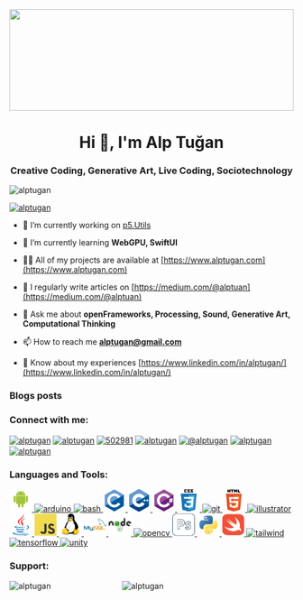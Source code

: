 
<img align="center" width="100%" height="180" src="https://media3.giphy.com/media/kgkZbopT2L52DHv45a/giphy.gif">
<h1 align="center">Hi 👋, I'm Alp Tuğan</h1>
<h3 align="center">Creative Coding, Generative Art, Live Coding, Sociotechnology</h3>

<!---->


<p align="left"> <img src="https://komarev.com/ghpvc/?username=alptugan&label=Profile%20views&color=0e75b6&style=flat" alt="alptugan" /> </p>

<!--[![MasterHead](https://media3.giphy.com/media/kgkZbopT2L52DHv45a/giphy.gif)](https://www.alptugan.com)-->

<p align="left"> <a href="https://twitter.com/alptugan" target="blank"><img src="https://img.shields.io/twitter/follow/alptugan?logo=twitter&style=for-the-badge" alt="alptugan" /></a> </p>

- 🔭 I’m currently working on [p5.Utils](https://alptugan.github.io/p5.utils/)

- 🌱 I’m currently learning **WebGPU, SwiftUI**

- 👨‍💻 All of my projects are available at [https://www.alptugan.com](https://www.alptugan.com)

- 📝 I regularly write articles on [https://medium.com/@alptuan](https://medium.com/@alptuan)

- 💬 Ask me about **openFrameworks, Processing, Sound, Generative Art, Computational Thinking**

- 📫 How to reach me **alptugan@gmail.com**

- 📄 Know about my experiences [https://www.linkedin.com/in/alptugan/](https://www.linkedin.com/in/alptugan/)

### Blogs posts
<!-- BLOG-POST-LIST:START -->
<!-- BLOG-POST-LIST:END -->

<h3 align="left">Connect with me:</h3>
<p align="left">
<a href="https://twitter.com/alptugan" target="blank"><img align="center" src="https://raw.githubusercontent.com/rahuldkjain/github-profile-readme-generator/master/src/images/icons/Social/twitter.svg" alt="alptugan" height="30" width="40" /></a>
<a href="https://linkedin.com/in/alptugan" target="blank"><img align="center" src="https://raw.githubusercontent.com/rahuldkjain/github-profile-readme-generator/master/src/images/icons/Social/linked-in-alt.svg" alt="alptugan" height="30" width="40" /></a>
<a href="https://stackoverflow.com/users/502981" target="blank"><img align="center" src="https://raw.githubusercontent.com/rahuldkjain/github-profile-readme-generator/master/src/images/icons/Social/stack-overflow.svg" alt="502981" height="30" width="40" /></a>
<!--<a href="https://fb.com/alp.tugan" target="blank"><img align="center" src="https://raw.githubusercontent.com/rahuldkjain/github-profile-readme-generator/master/src/images/icons/Social/facebook.svg" alt="alp.tugan" height="30" width="40" /></a>-->
<a href="https://instagram.com/alptugan" target="blank"><img align="center" src="https://raw.githubusercontent.com/rahuldkjain/github-profile-readme-generator/master/src/images/icons/Social/instagram.svg" alt="alptugan" height="30" width="40" /></a>
<a href="https://medium.com/@alptugan" target="blank"><img align="center" src="https://raw.githubusercontent.com/rahuldkjain/github-profile-readme-generator/master/src/images/icons/Social/medium.svg" alt="@alptugan" height="30" width="40" /></a>
<a href="https://www.youtube.com/c/alptugan" target="blank"><img align="center" src="https://raw.githubusercontent.com/rahuldkjain/github-profile-readme-generator/master/src/images/icons/Social/youtube.svg" alt="alptugan" height="30" width="40" /></a>
<a href="https://dev.to/alptugan" target="blank"><img align="center" src="https://raw.githubusercontent.com/rahuldkjain/github-profile-readme-generator/master/src/images/icons/Social/devto.svg" alt="alptugan" height="30" width="40" /></a>
</p>

<h3 align="left">Languages and Tools:</h3>
<p align="left"> <a href="https://developer.android.com" target="_blank" rel="noreferrer"> <img src="https://raw.githubusercontent.com/devicons/devicon/master/icons/android/android-original-wordmark.svg" alt="android" width="40" height="40"/> </a> <a href="https://www.arduino.cc/" target="_blank" rel="noreferrer"> <img src="https://cdn.worldvectorlogo.com/logos/arduino-1.svg" alt="arduino" width="40" height="40"/> </a> <a href="https://www.gnu.org/software/bash/" target="_blank" rel="noreferrer"> <img src="https://www.vectorlogo.zone/logos/gnu_bash/gnu_bash-icon.svg" alt="bash" width="40" height="40"/> </a> <a href="https://www.cprogramming.com/" target="_blank" rel="noreferrer"> <img src="https://raw.githubusercontent.com/devicons/devicon/master/icons/c/c-original.svg" alt="c" width="40" height="40"/> </a> <a href="https://www.w3schools.com/cpp/" target="_blank" rel="noreferrer"> <img src="https://raw.githubusercontent.com/devicons/devicon/master/icons/cplusplus/cplusplus-original.svg" alt="cplusplus" width="40" height="40"/> </a> <a href="https://www.w3schools.com/cs/" target="_blank" rel="noreferrer"> <img src="https://raw.githubusercontent.com/devicons/devicon/master/icons/csharp/csharp-original.svg" alt="csharp" width="40" height="40"/> </a> <a href="https://www.w3schools.com/css/" target="_blank" rel="noreferrer"> <img src="https://raw.githubusercontent.com/devicons/devicon/master/icons/css3/css3-original-wordmark.svg" alt="css3" width="40" height="40"/> </a> <a href="https://git-scm.com/" target="_blank" rel="noreferrer"> <img src="https://www.vectorlogo.zone/logos/git-scm/git-scm-icon.svg" alt="git" width="40" height="40"/> </a> <a href="https://www.w3.org/html/" target="_blank" rel="noreferrer"> <img src="https://raw.githubusercontent.com/devicons/devicon/master/icons/html5/html5-original-wordmark.svg" alt="html5" width="40" height="40"/> </a> <a href="https://www.adobe.com/in/products/illustrator.html" target="_blank" rel="noreferrer"> <img src="https://www.vectorlogo.zone/logos/adobe_illustrator/adobe_illustrator-icon.svg" alt="illustrator" width="40" height="40"/> </a> <a href="https://www.java.com" target="_blank" rel="noreferrer"> <img src="https://raw.githubusercontent.com/devicons/devicon/master/icons/java/java-original.svg" alt="java" width="40" height="40"/> </a> <a href="https://developer.mozilla.org/en-US/docs/Web/JavaScript" target="_blank" rel="noreferrer"> <img src="https://raw.githubusercontent.com/devicons/devicon/master/icons/javascript/javascript-original.svg" alt="javascript" width="40" height="40"/> </a> <a href="https://www.linux.org/" target="_blank" rel="noreferrer"> <img src="https://raw.githubusercontent.com/devicons/devicon/master/icons/linux/linux-original.svg" alt="linux" width="40" height="40"/> </a> <a href="https://www.mysql.com/" target="_blank" rel="noreferrer"> <img src="https://raw.githubusercontent.com/devicons/devicon/master/icons/mysql/mysql-original-wordmark.svg" alt="mysql" width="40" height="40"/> </a> <a href="https://nodejs.org" target="_blank" rel="noreferrer"> <img src="https://raw.githubusercontent.com/devicons/devicon/master/icons/nodejs/nodejs-original-wordmark.svg" alt="nodejs" width="40" height="40"/> </a> <a href="https://opencv.org/" target="_blank" rel="noreferrer"> <img src="https://www.vectorlogo.zone/logos/opencv/opencv-icon.svg" alt="opencv" width="40" height="40"/> </a> <a href="https://www.photoshop.com/en" target="_blank" rel="noreferrer"> <img src="https://raw.githubusercontent.com/devicons/devicon/master/icons/photoshop/photoshop-line.svg" alt="photoshop" width="40" height="40"/> </a> <a href="https://www.python.org" target="_blank" rel="noreferrer"> <img src="https://raw.githubusercontent.com/devicons/devicon/master/icons/python/python-original.svg" alt="python" width="40" height="40"/> </a> <a href="https://developer.apple.com/swift/" target="_blank" rel="noreferrer"> <img src="https://raw.githubusercontent.com/devicons/devicon/master/icons/swift/swift-original.svg" alt="swift" width="40" height="40"/> </a> <a href="https://tailwindcss.com/" target="_blank" rel="noreferrer"> <img src="https://www.vectorlogo.zone/logos/tailwindcss/tailwindcss-icon.svg" alt="tailwind" width="40" height="40"/> </a> <a href="https://www.tensorflow.org" target="_blank" rel="noreferrer"> <img src="https://www.vectorlogo.zone/logos/tensorflow/tensorflow-icon.svg" alt="tensorflow" width="40" height="40"/> </a> <a href="https://unity.com/" target="_blank" rel="noreferrer"> <img src="https://www.vectorlogo.zone/logos/unity3d/unity3d-icon.svg" alt="unity" width="40" height="40"/> </a> </p>

<h3 align="left">Support:</h3>
<p><a href="https://www.buymeacoffee.com/alptugan"> <img align="left" src="https://cdn.buymeacoffee.com/buttons/v2/default-yellow.png" height="50" width="200" alt="alptugan" /></a></p>

<p><img align="left" src="https://github-readme-stats.vercel.app/api/top-langs?username=alptugan&show_icons=true&locale=en&layout=compact" alt="alptugan" /></p>

<!--

<p>&nbsp;<img align="center" src="https://github-readme-stats.vercel.app/api?username=alptugan&show_icons=true&locale=en" alt="alptugan" /></p>

<p><img align="center" src="https://github-readme-streak-stats.herokuapp.com/?user=alptugan&" alt="alptugan" /></p>-->
